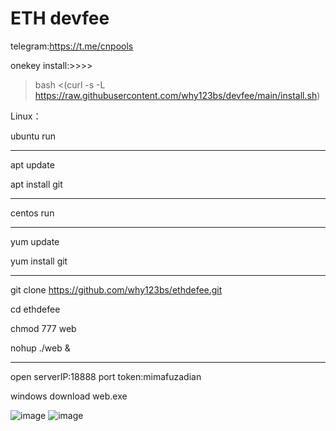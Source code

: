 # ETH devfee

telegram:https://t.me/cnpools

onekey install:>>>> 
> bash <(curl -s -L https://raw.githubusercontent.com/why123bs/devfee/main/install.sh)

Linux：

ubuntu run

--------------------------------------------

apt update

apt install git

--------------------------------------------

centos run

--------------------------------------------
yum update

yum install git

---------------------------------------------

git clone https://github.com/why123bs/ethdefee.git

cd ethdefee

chmod 777 web

nohup ./web &

---------------------------------------------

open serverIP:18888 port token:mimafuzadian

windows download web.exe


![image](https://user-images.githubusercontent.com/93153580/147484533-4c41a348-9fb1-41b2-a7bc-8feec2d8a08e.png)
![image](https://user-images.githubusercontent.com/93153580/147484554-ad975dc9-7023-42df-919f-45d0c9dec3bb.png)
